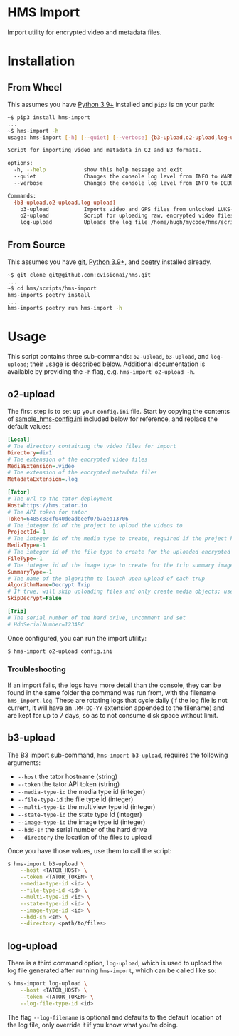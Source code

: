 # HMS Import

Import utility for encrypted video and metadata files.

# Installation

## From Wheel

This assumes you have [Python 3.9+](https://www.python.org/downloads/) installed and `pip3` is on
your path:

```bash
~$ pip3 install hms-import
...
~$ hms-import -h
usage: hms-import [-h] [--quiet] [--verbose] {b3-upload,o2-upload,log-upload} ...

Script for importing video and metadata in O2 and B3 formats.

options:
  -h, --help            show this help message and exit
  --quiet               Changes the console log level from INFO to WARNING; defers to --verbose
  --verbose             Changes the console log level from INFO to DEBUG; takes precedence over --quiet

Commands:
  {b3-upload,o2-upload,log-upload}
    b3-upload           Imports video and GPS files from unlocked LUKS-encrypted device
    o2-upload           Script for uploading raw, encrypted video files.
    log-upload          Uploads the log file /home/hugh/mycode/hms/scripts/hms-import/hms_import.log to Tator, if it exists
```

## From Source

This assumes you have [git](https://git-scm.com/book/en/v2/Getting-Started-Installing-Git), [Python
3.9+](https://www.python.org/downloads/), and
[poetry](https://python-poetry.org/docs/#osx--linux--bashonwindows-install-instructions) installed
already.

```bash
~$ git clone git@github.com:cvisionai/hms.git
...
~$ cd hms/scripts/hms-import
hms-import$ poetry install
...
hms-import$ poetry run hms-import -h
```

# Usage

This script contains three sub-commands: `o2-upload`, `b3-upload`, and `log-upload`; their usage is
described below. Additional documentation is available by providing the `-h` flag, e.g. `hms-import
o2-upload -h`.

## o2-upload

The first step is to set up your `config.ini` file. Start by copying the contents of
[sample_hms-config.ini](./sample_hms-config.ini) included below for reference, and replace the
default values:

```ini
[Local]
# The directory containing the video files for import
Directory=dir1
# The extension of the encrypted video files
MediaExtension=.video
# The extension of the encrypted metadata files
MetadataExtension=.log

[Tator]
# The url to the tator deployment
Host=https://hms.tator.io
# The API token for tator
Token=6485c83cf040deadbeef07b7aea13706
# The integer id of the project to upload the videos to
ProjectId=-1
# The integer id of the media type to create, required if the project has more than one video media type
MediaType=-1
# The integer id of the file type to create for the uploaded encrypted sensor data file
FileType=-1
# The integer id of the image type to create for the trip summary image
SummaryType=-1
# The name of the algorithm to launch upon upload of each trup
AlgorithmName=Decrypt Trip
# If true, will skip uploading files and only create media objects; used for legacy O2 importing
SkipDecrypt=False

[Trip]
# The serial number of the hard drive, uncomment and set
# HddSerialNumber=123ABC
```

Once configured, you can run the import utility:

```bash
$ hms-import o2-upload config.ini
```

### Troubleshooting

If an import fails, the logs have more detail than the console, they can be found in the same folder
the command was run from, with the filename `hms_import.log`. These are rotating logs that cycle
daily (if the log file is not current, it will have an `.MM-DD-YY` extension appended to the
filename) and are kept for up to 7 days, so as to not consume disk space without limit.


## b3-upload

The B3 import sub-command, `hms-import b3-upload`, requires the following arguments:

* `--host` the tator hostname (string)
* `--token` the tator API token (string)
* `--media-type-id` the media type id (integer)
* `--file-type-id` the file type id (integer)
* `--multi-type-id` the multiview type id (integer)
* `--state-type-id` the state type id (integer)
* `--image-type-id` the image type id (integer)
* `--hdd-sn` the serial number of the hard drive
* `--directory` the location of the files to upload

Once you have those values, use them to call the script:

```bash
$ hms-import b3-upload \
    --host <TATOR_HOST> \
    --token <TATOR_TOKEN> \
    --media-type-id <id> \
    --file-type-id <id> \
    --multi-type-id <id> \
    --state-type-id <id> \
    --image-type-id <id> \
    --hdd-sn <sn> \
    --directory <path/to/files>
```

## log-upload

There is a third command option, `log-upload`, which is used to upload the log file generated after
running `hms-import`, which can be called like so:

```bash
$ hms-import log-upload \
    --host <TATOR_HOST> \
    --token <TATOR_TOKEN> \
    --log-file-type-id <id>
```

The flag `--log-filename` is optional and defaults to the default location of the log file, only
override it if you know what you're doing.
